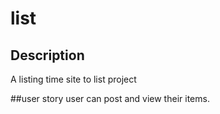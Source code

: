 # list

## Description 
A listing time site to list project

##user story
user can post and view their items. 


